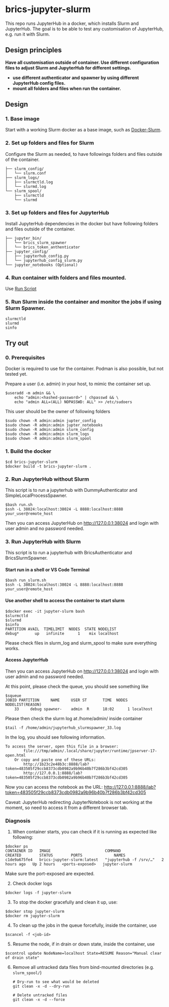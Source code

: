 # brics-jupyter-slurm
This repo runs JupyterHub in a docker, which installs Slurm and JupyterHub. The goal is to be able to test any customisation of JupyterHub, e.g. run it with Slurm. 

## Design principles

**Have all customisation outside of container. Use different configuration files to adjust Slurm and JupyterHub for different settings.**

- **use different authenticator and spawner by using different JupyterHub config files.**
- **mount all folders and files when run the container.**

## Design

### 1. Base image 

Start with a working Slurm docker as a base image, such as [Docker-Slurm](https://github.com/owhere/docker-slurm).

### 2. Set up folders and files for Slurm 

Configure the Slurm as needed, to have followings folders and files outside of the container.

```plaintext
├── slurm_config/                     
│   └── slurm.conf           
├── slurm_logs/                  
│   ├── slurmctld.log          
│   └── slurmd.log   
└── slurm_spool/                 
    ├── slurmctld            
    └── slurmd
```                 

### 3. Set up folders and files for JupyterHub

Install JupyterHub dependencies in the docker but have following folders and files outside of the container.

```plaintext
├── jupyter_bin/         
│   └── brics_slurm_spawner    
│   └── brics_token_anthenticator    
├── jupyter_config/                
│   ├── jupyterhub_config.py         
│   └── jupyterhub_config_slurm.py
└── jupyter_notebooks (Optional)
```

### 4. Run container with folders and files mounted.

Use [Run Script](run.sh)

### 5. Run Slurm inside the container and monitor the jobs if using Slurm Spawner.

```
slurmctld
slurmd
sinfo
```

## Try out

### 0. Prerequisites

Docker is required to use for the container. Podman is also possible, but not tested yet.

Prepare a user (i.e. admin) in your host, to mimic the container set up.
```shell
$useradd -m admin && \
    echo "admin:<hashed-password>" | chpasswd && \
    echo "admin ALL=(ALL) NOPASSWD: ALL" >> /etc/sudoers
```
This user should be the owner of following folders

```shell
$sudo chown -R admin:admin jupter_config 
$sudo chown -R admin:admin jupter_notebooks
$sudo chown -R admin:admin slurm_config
$sudo chown -R admin:admin slurm_logs 
$sudo chown -R admin:admin slurm_spool
```

### 1. Build the docker

```shell
$cd brics-jupyter-slurm
$docker build -t brics-jupyter-slurm .
```

### 2. Run JupyterHub without Slurm
This script is to run a jupyterhub with DummyAuthenticator and SimpleLocalProcessSpawner.

```shell
$bash run.sh
$ssh -L 38024:localhost:38024 -L 8888:localhost:8888 your_user@remote_host
```

Then you can access JupyterHub on http://127.0.0.1:38024 and login with user admin and no password needed.

### 3. Run JupyterHub with Slurm
This script is to run a jupyterhub with BricsAuthenticator and BricsSlurmSpawner.

#### Start run in a shell or VS Code Terminal
```shell
$bash run_slurm.sh
$ssh -L 38024:localhost:38024 -L 8888:localhost:8888 your_user@remote_host
```

#### Use another shell to access the container to start slurm
```shell
$docker exec -it jupyter-slurm bash
$slurmctld
$slurmd  
$sinfo
PARTITION AVAIL  TIMELIMIT  NODES  STATE NODELIST
debug*       up   infinite      1    mix localhost
```
Please check files in slurm_log and slurm_spool to make sure everything works.

#### Access JupyterHub

Then you can access JupyterHub on http://127.0.0.1:38024 and login with user admin and no password needed.

At this point, please check the queue, you should see something like
```shell
$squeue
JOBID PARTITION     NAME     USER ST       TIME  NODES NODELIST(REASON)
    33     debug spawner-    admin  R      18:02      1 localhost
```

Please then check the slurm log at /home/admin/ inside container
```shell
$tail -f /home/admin/jupyterhub_slurmspawner_33.log
```

In the log, you should see following information.
```
To access the server, open this file in a browser:
        file:///tmp/admin/.local/share/jupyter/runtime/jpserver-17-open.html
    Or copy and paste one of these URLs:
        http://1b23c2e48b3c:8888/lab?token=483505f29ccb8373cdb0982a9b96b40b7f286b3bf42cd305
        http://127.0.0.1:8888/lab?token=483505f29ccb8373cdb0982a9b96b40b7f286b3bf42cd305
```

Now you can access the notebook as the URL: http://127.0.0.1:8888/lab?token=483505f29ccb8373cdb0982a9b96b40b7f286b3bf42cd305 

Caveat: JupyterHub redirecting JupyterNotebook is not working at the moment, so need to access it from a different browser tab.

### Diagnosis

1. When container starts, you can check if it is running as expected like following:

```shell
$docker ps 
CONTAINER ID   IMAGE                        COMMAND                  CREATED        STATUS        PORTS              NAMES
c1de9a675fe4   brics-jupyter-slurm:latest   "jupyterhub -f /srv/…"   2 hours ago   Up 2 hours   <ports-exposed>   jupyter-slurm
```
Make sure the port-exposed are expected.

2. Check docker logs
```shell
$docker logs -f jupyter-slurm
```

3. To stop the docker gracefully and clean it up, use:
```shell
$docker stop jupyter-slurm
$docker rm jupyter-slurm
```

4. To clean up the jobs in the queue forcefully, inside the container, use
```shell
$scancel -f <job-id>
```

5. Resume the node, if in drain or down state, inside the container, use
```shell
$scontrol update NodeName=localhost State=RESUME Reason="Manual clear of drain state"
```

6. Remove all untracked data files from bind-mounted directories (e.g. `slurm_spool/`)

   ```shell
   # Dry-run to see what would be deleted
   git clean -x -d --dry-run

   # Delete untracked files
   git clean -x -d --force
   ```
